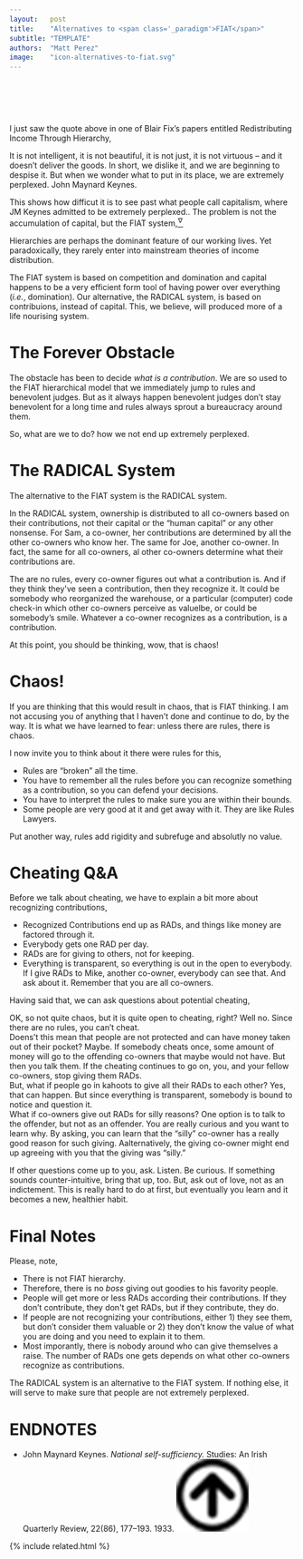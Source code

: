 ```yaml
---
layout:   post
title:    "Alternatives to <span class='_paradigm'>FIAT</span>"
subtitle: "TEMPLATE"
authors:  "Matt Perez"
image:    "icon-alternatives-to-fiat.svg"
---
```


<div style="display:none;">
 <p><span class="_quotespan">&hellip; we are extremely perplexed.</span></p>
</div>

<h1>&nbsp;</h1>
 <p>I just saw the quote above in one of Blair Fix&rsquo;s papers entitled <span class="_quotespan">Redistributing Income Through Hierarchy,</span></p>
  <div class="_citation">
   <span class="_quotespan">It is not intelligent, it is not beautiful, it is not just, it is not virtuous &ndash; and it doesn’t deliver the goods. In short, we dislike it, and we are beginning to despise it. But when we wonder what to put in its place, we are extremely perplexed.</span>
   <span id="_signature">John Maynard Keynes.</span>
</div>
  <p>This shows how difficut it is to see past what people call capitalism, where JM Keynes admitted to be <span class="_quotespan">extremely perplexed.</span>. The problem is not the accumulation of capital, but the <span class="_paradigm">FIAT</span> system,<a href="#en01"><sup id="bm01">&hairsp;&nabla;&hairsp;</sup></a></p>
   <div class="_citation">
    <span class="_quotespan">Hierarchies are perhaps the dominant feature of our working lives. Yet paradoxically, they rarely enter into mainstream theories of income distribution.</span>
   </div>
 <p>The <span class="_paradigm">FIAT</span> system is based on competition and domination and capital happens to be a very efficient form tool of having power over everything (<em>i.e.</em>, domination). Our alternative, the <span class="_paradigm">RADICAL</span> system, is based on contribuions, instead of capital. This, we believe, will produced more of a life nourising system.</p>

<h1>The Forever Obstacle</h1>
 <p>The obstacle has been to decide <em>what is a contribution</em>. We are so used to the <span class="_paradigm">FIAT</span> hierarchical model that we immediately jump to rules and benevolent judges. But as it always happen benevolent judges don&rsquo;t stay benevolent for a long time and rules always sprout a bureaucracy around them.</p>
 <p>So, what are we to do? how we not end up <span class="_quotespan">extremely perplexed.</span></p>

<h1>The <span class="_paradigm">RADICAL</span> System</h1>
 <p>The alternative to the <span class="_paradigm">FIAT</span> system is the <span class="_paradigm">RADICAL</span> system.</p>
 <p>In the <span class="_paradigm">RADICAL</span> system, ownership is distributed to all co-owners based on their contributions, not their capital or the &ldquo;human capital&rdquo; or any other nonsense. For Sam, a co-owner, her contributions are determined by all the other co-owners who know her. The same for Joe, another co-owner. In fact, the same for all co-owners, al other co-owners determine what their contributions are.</p>
 <p>The are no rules, every co-owner figures out what a contribution is. And if they think they've seen a contribution, then they recognize it. It could be somebody who reorganized the warehouse, or a particular (computer) code check-in which other co-owners perceive as valuelbe, or could be somebody&rsquo;s smile. Whatever a co-owner recognizes as a contribution, is a contribution.</p>
 <p>At this point, you should be thinking, <span class="_quotespan">wow, that is chaos!</span></p>

<h1>Chaos!</h1>
 <p>If you are thinking that this would result in chaos, that is FIAT thinking. I am not accusing you of anything that I haven&rsquo;t done and continue to do, by the way. It is what we have learned to fear: unless there are rules, there is chaos.</p>
 <p>I now invite you to think about it there were rules for this,</p>
  <ul>
   <li>Rules are &ldquo;broken&rdquo; all the time.</li>
   <li>You have to remember all the rules before you can recognize something as a contribution, so you can defend your decisions.</li>
   <li>You have to interpret the rules to make sure you are within their bounds.</li>
   <li>Some people are very good at it and get away with it. They are like Rules Lawyers.</li>
  </ul>
 <p>Put another way, rules add rigidity and subrefuge and absolutly no value.</p>

<h1>Cheating Q&A</h1>
 <p>Before we talk about cheating, we have to explain a bit more about recognizing contributions,</p>
  <ul>
   <li>Recognized Contributions end up as <span class="_paradigm">RAD</span>s, and things like money are factored through it.</li>
   <li>Everybody gets one <span class="_paradigm">RAD</span> per day.</li>
   <li><span class="_paradigm">RAD</span>s are for giving to others, not for keeping.</li>
   <li>Everything is transparent, so everything is out in the open to everybody. If I give <span class="_paradigm">RAD</span>s to Mike, another co-owner, everybody can see that. And ask about it. Remember that you are all co-owners.</li>
  </ul>
 <p>Having said that, we can ask questions about potential cheating,</p>
 <div class="_qna">
  <span class="_q">OK, so not quite chaos, but it is quite open to cheating, right?</span>
  <span class="_a">Well no. Since there are no rules, you can&rsquo;t cheat.</span>
 </div>
 <div class="_qna">
  <span class="_q">Doens&rsquo;t this mean that people are not protected and can have money taken out of their pocket?</span>
  <span class="_a">Maybe. If somebody cheats once, some amount of money will go to the offending co-owners that maybe would not have. But then you talk them. If the cheating continues to go on, you, and your fellow co-owners, stop giving them <span class="_paradigm">RAD</span>s.</span>
 </div>
 <div class="_qna">
  <span class="_q">But, what if people go in kahoots to give all their <span class="_paradigm">RAD</span>s to each other?</span>
  <span class="_a">Yes, that can happen. But since everything is transparent, somebody is bound to notice and question it.</span>
 </div>
 <div class="_qna">
  <span class="_q">What if co-owners give out <span class="_paradigm">RAD</span>s for silly reasons?</span>
  <span class="_a">One option is to talk to the offender, but not as an offender. You are really curious and you want to learn why. By asking, you can learn that the &ldquo;silly&rdquo; co-owner has a really good reason for such giving. Aalternatively, the giving co-owner might end up agreeing with you that the giving was &ldquo;silly.&rdquo;</span>
 </div>
 <p>If other questions come up to you, ask. Listen. Be curious. If something sounds counter-intuitive, bring that up, too. But, ask out of love, not as an indictement. This is really hard to do at first, but eventually you learn and it becomes a new, healthier habit.</p>

<h1>Final Notes</h1>
 <p>Please, note,</p>
  <ul>
   <li>There is not <span class="_paradigm">FIAT</span> hierarchy.</li>
   <li>Therefore, there is no <em>boss</em> giving out goodies to his favority people.</li>
   <li>People will get more or less <span class="_paradigm">RAD</span>s according their contributions. If they don&rsquo;t contribute, they don't get <span class="_paradigm">RAD</span>s, but if they contribute, they do.</li>
   <li>If people are not recognizing your contributions, either 1) they see them, but don&rsquo;t consider them valuable or 2) they don&rsquo;t know the value of what you are doing and you need to explain it to them.</li>
   <li>Most imporantly, there is nobody around who can give themselves a raise. The number of <span class="_paradigm">RAD</span>s one gets depends on what other co-owners recognize as contributions.</li>
  </ul>
 <p>The <span class="_paradigm">RADICAL</span> system is an alternative to the <span class="_paradigm">FIAT</span> system. If nothing else, it will serve to make sure that people are not <span class="_quotespan">extremely perplexed.</span>

<h1 class="_section">ENDNOTES</h1>
 <ul>
  <li id="en01">
   <p class="_list-item">
    John Maynard Keynes.
    <em>National self-sufficiency.</em>
    Studies: An Irish Quarterly Review, 22(86), 177–193.
    1933.
    <a class="_uparrow" href="#bm01"><img src="/assets/img/arrow-up-icon.png"></a>
   </p>
  </li>
 </ul>

{% include related.html %}
